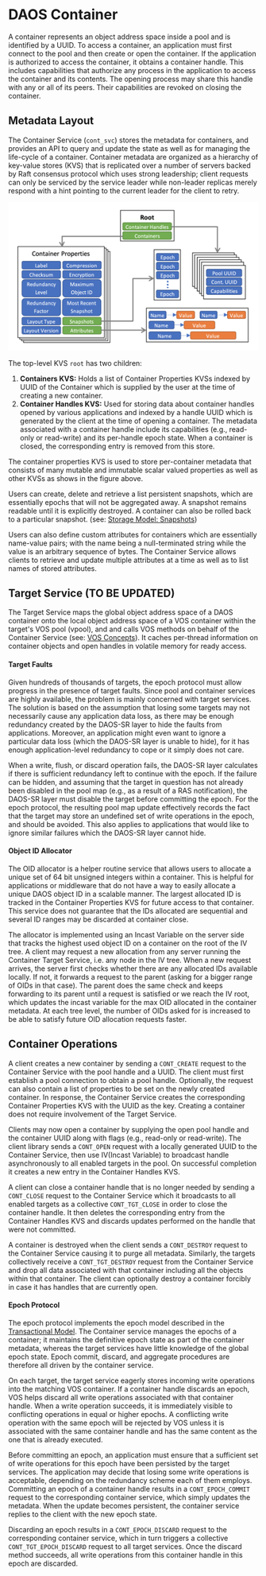 # DAOS Container

A container represents an object address space inside a pool and is identified by a UUID. To access a container, an application must first connect to the pool and then create or open the container. If the application is authorized to access the container, it obtains a container handle. This includes capabilities that authorize any process in the application to access the container and its contents. The opening process may share this handle with any or all of its peers. Their capabilities are revoked on closing the container.

<a id="8.1"></a>
## Metadata Layout

The Container Service (`cont_svc`) stores the metadata for containers, and provides an API to query and update the state as well as for managing the life-cycle of a container. Container metadata are organized as a hierarchy of key-value stores (KVS) that is replicated over a number of servers backed by Raft consensus protocol which uses strong leadership; client requests can only be serviced by the service leader while non-leader replicas merely respond with a hint pointing to the current leader for the client to retry.

![Container Service Layout](/doc/graph/Fig_070.png "Container Service Layout")

The top-level KVS `root` has two children:

1. **Containers KVS:** Holds a list of Container Properties KVSs indexed by UUID of the Container which is supplied by the user at the time of creating a new container.
2. **Container Handles KVS:** Used for storing data about container handles opened by various applications and indexed by a handle UUID which is generated by the client at the time of opening a container. The metadata associated with a container handle include its capabilities (e.g., read-only or read-write) and its per-handle epoch state. When a container is closed, the corresponding entry is removed from this store.

The container properties KVS is used to store per-container metadata that consists of many mutable and immutable scalar valued properties as well as other KVSs as shows in the figure above.

Users can create, delete and retrieve a list persistent snapshots, which are essentially epochs that will not be aggregated away. A snapshot remains readable until it is explicitly destroyed. A container can also be rolled back to a particular snapshot. (see: <a href="/doc/storage_model.md#4.2.2">Storage Model: Snapshots</a>)

Users can also define custom attributes for containers which are essentially name-value pairs; with the name being a null-terminated string while the value is an arbitrary sequence of bytes. The Container Service allows clients to retrieve and update multiple attributes at a time as well as to list names of stored attributes.

<a id="8.2"></a>

## Target Service (TO BE UPDATED)

The Target Service maps the global object address space of a DAOS container onto the local object address space of a VOS container within the target's VOS pool (vpool), and and calls VOS methods on behalf of the Container Service (see: <a href="/src/vos/README.md#71">VOS Concepts</a>). It caches per-thread information on container objects and open handles in volatile memory for ready access.

<a id="8.2.1"></a>

#### Target Faults

Given hundreds of thousands of targets, the epoch protocol must allow progress in the presence of target faults. Since pool and container services are highly available, the problem is mainly concerned with target services. The solution is based on the assumption that losing some targets may not necessarily cause any application data loss, as there may be enough redundancy created by the DAOS-SR layer to hide the faults from applications. Moreover, an application might even want to ignore a particular data loss (which the DAOS-SR layer is unable to hide), for it has enough application-level redundancy to cope or it simply does not care.

When a write, flush, or discard operation fails, the DAOS-SR layer calculates if there is sufficient redundancy left to continue with the epoch. If the failure can be hidden, and assuming that the target in question has not already been disabled in the pool map (e.g., as a result of a RAS notification), the DAOS-SR layer must disable the target before committing the epoch. For the epoch protocol, the resulting pool map update effectively records the fact that the target may store an undefined set of write operations in the epoch, and should be avoided. This also applies to applications that would like to ignore similar failures which the DAOS-SR layer cannot hide.

<a id="8.2.2"></a>

#### Object ID Allocator

The OID allocator is a helper routine service that allows users to allocate a unique set of 64 bit unsigned integers within a container. This is helpful for applications or middleware that do not have a way to easily allocate a unique DAOS object ID in a scalable manner. The largest allocated ID is tracked in the Container Properties KVS for future access to that container. This service does not guarantee that the IDs allocated are sequential and several ID ranges may be discarded at container close.

The allocator is implemented using an Incast Variable on the server side that tracks the highest used object ID on a container on the root of the IV tree. A client may request a new allocation from any server running the Container Target Service, i.e. any node in the IV tree. When a new request arrives, the server first checks whether there are any allocated IDs available locally. If not, it forwards a request to the parent (asking for a bigger range of OIDs in that case). The parent does the same check and keeps forwarding to its parent until a request is satisfied or we reach the IV root, which updates the incast variable for the max OID allocated in the container metadata. At each tree level, the number of OIDs asked for is increased to be able to satisfy future OID allocation requests faster.

<a id="8.3"></a>

## Container Operations

A client creates a new container by sending a `CONT_CREATE` request to the Container Service with the pool handle and a UUID. The client must first establish a pool connection to obtain a pool handle. Optionally, the request can also contain a list of properties to be set on the newly created container. In response, the Container Service creates the corresponding Container Properties KVS with the UUID as the key. Creating a container does not require involvement of the Target Service.

Clients may now open a container by supplying the open pool handle and the container UUID along with flags (e.g., read-only or read-write). The client library sends a `CONT_OPEN` request with a locally generated UUID to the Container Service, then use IV(Incast Variable) to broadcast handle asynchronously to all enabled targets in the pool. On successful completion it creates a new entry in the Container Handles KVS.

A client can close a container handle that is no longer needed by sending a `CONT_CLOSE` request to the Container Service which it broadcasts to all enabled targets as a collective `CONT_TGT_CLOSE` in order to close the container handle. It then deletes the corresponding entry from the Container Handles KVS and discards updates performed on the handle that were not committed.

A container is destroyed when the client sends a `CONT_DESTROY` request to the Container Service causing it to purge all metadata. Similarly, the targets collectively receive a `CONT_TGT_DESTROY` request from the Container Service and drop all data associated with that container including all the objects within that container. The client can optionally  destroy a container forcibly in case it has handles that are currently open.

<a id="8.3.1"></a>

#### Epoch Protocol

The epoch protocol implements the epoch model described in the <a href="/doc/storage_model.md#4.2">Transactional Model</a>. The Container service manages the epochs of a container; it maintains the definitive epoch state as part of the container metadata, whereas the target services have little knowledge of the global epoch state. Epoch commit, discard, and aggregate procedures are therefore all driven by the container service.

On each target, the target service eagerly stores incoming write operations into the matching VOS container. If a container handle discards an epoch, VOS helps discard all write operations associated with that container handle. When a write operation succeeds, it is immediately visible to conflicting operations in equal or higher epochs. A conflicting write operation with the same epoch will be rejected by VOS unless it is associated with the same container handle and has the same content as the one that is already executed.

Before committing an epoch, an application must ensure that a sufficient set of write operations for this epoch have been persisted by the target services. The application may decide that losing some write operations is acceptable, depending on the redundancy scheme each of them employs. Committing an epoch of a container handle results in a `CONT_EPOCH_COMMIT` request to the corresponding container service, which simply updates the metadata. When the update becomes persistent, the container service replies to the client with the new epoch state.

Discarding an epoch results in a `CONT_EPOCH_DISCARD` request to the corresponding container service, which in turn triggers a collective `CONT_TGT_EPOCH_DISCARD` request to all target services. Once the discard method succeeds, all write operations from this container handle in this epoch are discarded.
